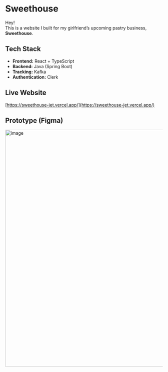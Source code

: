 # Sweethouse  

Hey!  
This is a website I built for my girlfriend’s upcoming pastry business, **Sweethouse**.  

## Tech Stack  
- **Frontend:** React + TypeScript  
- **Backend:** Java (Spring Boot)  
- **Tracking:** Kafka  
- **Authentication:** Clerk  

## Live Website  
[https://sweethouse-jet.vercel.app/](https://sweethouse-jet.vercel.app/)  

## Prototype (Figma)  
<img width="2556" height="757" alt="image" src="https://github.com/user-attachments/assets/c0198d7c-7d6a-4708-918b-f23851e31217" />



